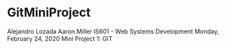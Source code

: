 # GitMiniProject

Alejandro Lozada
Aaron Miller
IS601 - Web Systems Development
Monday, February 24, 2020
Mini Project 1: GIT
